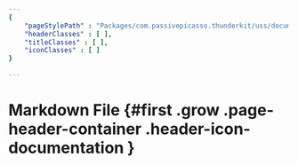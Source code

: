 ```yaml
---
{
	"pageStylePath" : "Packages/com.passivepicasso.thunderkit/uss/documentation_style.uss",
	"headerClasses" : [ ],
	"titleClasses" : [ ],
	"iconClasses" : [ ]
}

---
```


# Markdown File {#first .grow .page-header-container .header-icon-documentation }

